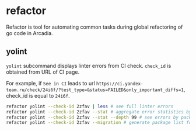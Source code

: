 # refactor

Refactor is tool for automating common tasks during global refactoring of go code in Arcadia.

## yolint

`yolint` subcommand displays linter errors from CI check. `check_id` is obtained from URL of CI page.

For example, if `See in CI` leads to url `https://ci.yandex-team.ru/check/24i6f/?test_type=&status=FAILED&only_important_diffs=1`,
check_id is equal to `24i6f`.

```bash
refactor yolint --check-id 2zfav | less # see full linter errors
refactor yolint --check-id 2zfav --stat # aggregate error statistics by top level
refactor yolint --check-id 2zfav --stat --depth 99 # see errors by package
refactor yolint --check-id 2zfav --migration # generate package list for migration.yml
```